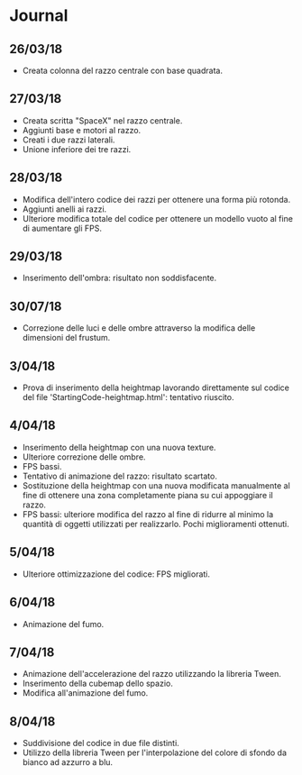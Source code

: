 # Journal 
## 26/03/18
- Creata colonna del razzo centrale con base quadrata.

## 27/03/18
- Creata scritta "SpaceX" nel razzo centrale.
- Aggiunti base e motori al razzo.
- Creati i due razzi laterali.
- Unione inferiore dei tre razzi.

## 28/03/18
- Modifica dell'intero codice dei razzi per ottenere una forma più rotonda.
- Aggiunti anelli ai razzi.
- Ulteriore modifica totale del codice per ottenere un modello vuoto al fine di aumentare gli FPS.

## 29/03/18
- Inserimento dell'ombra: risultato non soddisfacente. 

## 30/07/18
- Correzione delle luci e delle ombre attraverso la modifica delle dimensioni del frustum. 

## 3/04/18
- Prova di inserimento della heightmap lavorando direttamente sul codice del file 'StartingCode-heightmap.html': tentativo riuscito. 

## 4/04/18
- Inserimento della heightmap con una nuova texture. 
- Ulteriore correzione delle ombre.
- FPS bassi.
- Tentativo di animazione del razzo: risultato scartato.
- Sostituzione della heightmap con una nuova modificata manualmente al fine di ottenere una zona completamente piana su cui appoggiare il razzo.
- FPS bassi: ulteriore modifica del razzo al fine di ridurre al minimo la quantità di oggetti utilizzati per realizzarlo. Pochi miglioramenti ottenuti.

## 5/04/18
- Ulteriore ottimizzazione del codice: FPS migliorati.

## 6/04/18
- Animazione del fumo.

## 7/04/18
- Animazione dell'accelerazione del razzo utilizzando la libreria Tween. 
- Inserimento della cubemap dello spazio.
- Modifica all'animazione del fumo. 

## 8/04/18
- Suddivisione del codice in due file distinti.
- Utilizzo della libreria Tween per l'interpolazione del colore di sfondo da bianco ad azzurro a blu. 